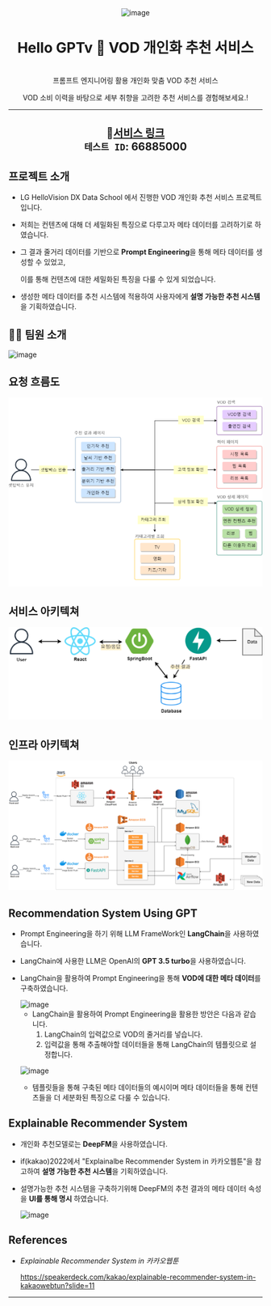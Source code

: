 <div align="center">
  <img width="203" alt="image" src="https://github.com/LV-3/.github/assets/111716640/74553b0e-787e-4113-b25e-3908c8977dcc">




<h1> Hello GPTv 🎯  VOD 개인화 추천 서비스</h1>
<br>
 프롬프트 엔지니어링 활용 개인화 맞춤 VOD 추천 서비스
</br>

VOD 소비 이력을 바탕으로 세부 취향을 고려한 추천 서비스를 경험해보세요.!

---
🔗[서비스 링크](https://www.hellogptv.com)  
`테스트 ID`: 66885000
---

</div>

## 프로젝트 소개


  * LG HelloVision DX Data School 에서 진행한 VOD 개인화 추천 서비스 프로젝트입니다.

  * 저희는 컨텐츠에 대해 더 세밀화된 특징으로 다루고자 메타 데이터를 고려하기로 하였습니다.
    
  * 그 결과 줄거리 데이터를 기반으로 **Prompt Engineering**을 통해 메타 데이터를 생성할 수 있었고,
    
    이를 통해 컨텐츠에 대한 세밀화된 특징을 다룰 수 있게 되었습니다.
    
  * 생성한 메타 데이터를 추천 시스템에 적용하여 사용자에게 **설명 가능한 추천 시스템**을 기획하였습니다.
  

  

## 🤼‍♀️ 팀원 소개

  <img width="443" alt="image" src="https://github.com/LV-3/.github/assets/111716640/c5bd9a71-8f1c-4ef1-aee5-9649df801827">


## 요청 흐름도
![Flow chart](/figures/flowchart.png)

## 서비스 아키텍쳐
![Architecture](/figures/architecture.png)

## 인프라 아키텍쳐
![Infrastructure](/figures/infra.png)


## Recommendation System Using GPT

* Prompt Engineering을 하기 위해 LLM FrameWork인 **LangChain**을 사용하였습니다.
  
* LangChain에 사용한 LLM은 OpenAI의 **GPT 3.5 turbo**을 사용하였습니다.

* LangChain을 활용하여 Prompt Engineering을 통해 **VOD에 대한 메타 데이터**를 구축하였습니다.
  
    
  <img width="799" alt="image" src="https://github.com/LV-3/.github/assets/111716640/1625d0cc-db88-420e-8610-b31c482854f1">


  * LangChain을 활용하여 Prompt Engineering을 활용한 방안은 다음과 같습니다.
    1. LangChain의 입력값으로 VOD의 줄거리를 넣습니다.
    2. 입력값을 통해 추출해야할 데이터들을 통해 LangChain의 템플릿으로 설정합니다.
       

  ![image](https://github.com/LV-3/.github/assets/111716640/0dd08494-3983-4259-9087-1d720e5ce162)

  * 템플릿들을 통해 구축된 메타 데이터들의 예시이며
    메타 데이터들을 통해 컨텐츠들을 더 세분화된 특징으로 다룰 수 있습니다.

## Explainable Recommender System

* 개인화 추천모델로는 **DeepFM**을 사용하였습니다.

* if(kakao)2022에서  "Explainalbe Recommender System in 카카오웹툰"을 참고하여 **설명 가능한 추천 시스템**을 기획하였습니다.

* 설명가능한 추천 시스템을 구축하기위해 DeepFM의 추천 결과의 메타 데이터 속성을 **UI를 통해 명시** 하였습니다.

  ![image](https://github.com/LV-3/.github/assets/111716640/a0608f6a-e832-4a07-80d3-f0ae4dd2af53)




## References

* <i>Explainable Recommender System in 카카오웹툰</i>
  
  https://speakerdeck.com/kakao/explainable-recommender-system-in-kakaowebtun?slide=11




---


